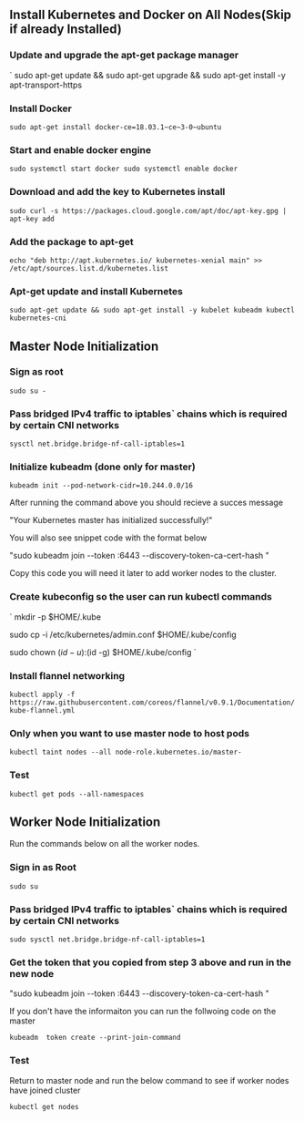 

## Install Kubernetes and Docker on All Nodes(Skip if already Installed)


### Update and upgrade the apt-get package manager
`
sudo apt-get update && sudo apt-get upgrade && sudo apt-get install -y apt-transport-https


### Install Docker

`
sudo apt-get install docker-ce=18.03.1~ce~3-0~ubuntu
`

### Start and enable docker engine
`
sudo systemctl start docker
sudo systemctl enable docker
`

### Download and add the key to Kubernetes install

`
sudo curl -s https://packages.cloud.google.com/apt/doc/apt-key.gpg | apt-key add
`

### Add the package to apt-get

`
echo "deb http://apt.kubernetes.io/ kubernetes-xenial main" >> /etc/apt/sources.list.d/kubernetes.list
`

### Apt-get update and install Kubernetes

`
sudo apt-get update && sudo apt-get install -y kubelet kubeadm kubectl kubernetes-cni
`


## Master Node Initialization


### Sign as root

`
sudo su -
`

### Pass bridged IPv4 traffic to iptables` chains which is required by certain CNI networks

`
sysctl net.bridge.bridge-nf-call-iptables=1
`

### Initialize kubeadm (done only for master)

`
kubeadm init --pod-network-cidr=10.244.0.0/16
`

After running the command above you should recieve a succes message 

"Your Kubernetes master has initialized successfully!"

You will also see snippet code with the format below

"sudo kubeadm join --token <token> <IP>:6443 --discovery-token-ca-cert-hash
<hash>"

Copy this code you will need it later to add worker nodes to the cluster.



### Create kubeconfig so the user can run kubectl commands

`
mkdir -p $HOME/.kube

sudo cp -i /etc/kubernetes/admin.conf $HOME/.kube/config

sudo chown $(id -u):$(id -g) $HOME/.kube/config
`

### Install flannel networking
`
kubectl apply -f https://raw.githubusercontent.com/coreos/flannel/v0.9.1/Documentation/kube-flannel.yml
`

### Only when you want to use master node to host pods 

`
kubectl taint nodes --all node-role.kubernetes.io/master-
`

### Test

`
kubectl get pods --all-namespaces
`

## Worker Node Initialization

Run the commands below on all the worker nodes.

### Sign in as Root

`
sudo su
`

### Pass bridged IPv4 traffic to iptables` chains which is required by certain CNI networks

`
sudo sysctl net.bridge.bridge-nf-call-iptables=1
`

### Get the token that you copied from step 3 above and run in the new node

"sudo kubeadm join --token <token> <IP>:6443 --discovery-token-ca-cert-hash
<hash>"

If you don't have the informaiton you can run the follwoing code on the master

`
kubeadm  token create --print-join-command
`

### Test

Return to master node and run the below command to see if worker nodes have joined cluster 

`
kubectl get nodes
`


 

